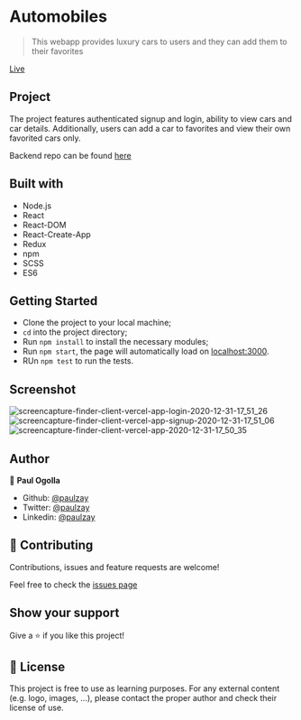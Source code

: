 # Automobiles

> This webapp provides luxury cars to users and they can add them to their favorites

[Live](https://finder-client.vercel.app/)

## Project

The project features authenticated signup and login, ability to view cars and car details. Additionally, users can add a car to favorites and view their own favorited cars only.

Backend repo can be found [here](https://github.com/paulzay/finder_server/)

## Built with

- Node.js
- React
- React-DOM
- React-Create-App
- Redux
- npm
- SCSS
- ES6

## Getting Started

- Clone the project to your local machine;
- `cd` into the project directory;
- Run `npm install` to install the necessary modules;
- Run `npm start`, the page will automatically load on [localhost:3000](localhost:3000).
- RUn `npm test` to run the tests.

## Screenshot

![screencapture-finder-client-vercel-app-login-2020-12-31-17_51_26](https://user-images.githubusercontent.com/29974825/103416557-577f3a00-4b98-11eb-9a15-33ebe10219b3.png)
![screencapture-finder-client-vercel-app-signup-2020-12-31-17_51_06](https://user-images.githubusercontent.com/29974825/103416563-5c43ee00-4b98-11eb-9abf-c334badbb1e3.png)
![screencapture-finder-client-vercel-app-2020-12-31-17_50_35](https://user-images.githubusercontent.com/29974825/103416566-5e0db180-4b98-11eb-9946-dadf5752afa0.png)

## Author

👤 **Paul Ogolla**

- Github: [@paulzay](https://github.com/paulzay)
- Twitter: [@paulzay](https://twitter.com/_paulzay_)
- Linkedin: [@paulzay](https://linkedin.com/in/paulogolla)

## 🤝 Contributing

Contributions, issues and feature requests are welcome!

Feel free to check the [issues page](https://github.com/paulzay/finder_client/issues)

## Show your support

Give a ⭐️ if you like this project!

## 📝 License

This project is free to use as learning purposes. For any external content (e.g. logo, images, ...), please contact the proper author and check their license of use.
